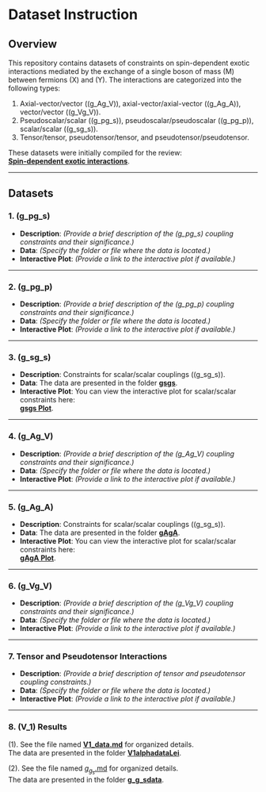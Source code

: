 # Dataset Instruction

## Overview

This repository contains datasets of constraints on spin-dependent exotic interactions mediated by the exchange of a single boson of mass \(M\) between fermions \(X\) and \(Y\). The interactions are categorized into the following types:

1. Axial-vector/vector (\(g_Ag_V\)), axial-vector/axial-vector (\(g_Ag_A\)), vector/vector (\(g_Vg_V\)).
2. Pseudoscalar/scalar (\(g_pg_s\)), pseudoscalar/pseudoscalar (\(g_pg_p\)), scalar/scalar (\(g_sg_s\)).
3. Tensor/tensor, pseudotensor/tensor, and pseudotensor/pseudotensor.

These datasets were initially compiled for the review:  
[**Spin-dependent exotic interactions**](https://doi.org/10.48550/arXiv.2408.15691).

---

## Datasets

### 1. \(g_pg_s\)
- **Description**: *(Provide a brief description of the \(g_pg_s\) coupling constraints and their significance.)*
- **Data**: *(Specify the folder or file where the data is located.)*
- **Interactive Plot**: *(Provide a link to the interactive plot if available.)*

---

### 2. \(g_pg_p\)
- **Description**: *(Provide a brief description of the \(g_pg_p\) coupling constraints and their significance.)*
- **Data**: *(Specify the folder or file where the data is located.)*
- **Interactive Plot**: *(Provide a link to the interactive plot if available.)*

---

### 3. \(g_sg_s\)
- **Description**: Constraints for scalar/scalar couplings (\(g_sg_s\)).
- **Data**: The data are presented in the folder [**gsgs**](./gsgs/).
- **Interactive Plot**: You can view the interactive plot for scalar/scalar constraints here:  
  [**gsgs Plot**](https://ccclll2020.github.io/SDFF-Dataset/gsgs/gsgs-plot.html).

---

### 4. \(g_Ag_V\)
- **Description**: *(Provide a brief description of the \(g_Ag_V\) coupling constraints and their significance.)*
- **Data**: *(Specify the folder or file where the data is located.)*
- **Interactive Plot**: *(Provide a link to the interactive plot if available.)*

---

### 5. \(g_Ag_A\)
- **Description**: Constraints for scalar/scalar couplings (\(g_sg_s\)).
- **Data**: The data are presented in the folder [**gAgA**](./gAgA/).
- **Interactive Plot**: You can view the interactive plot for scalar/scalar constraints here:  
  [**gAgA Plot**](https://ccclll2020.github.io/SDFF-Dataset/gAgA/gAgA-plot.html).

---

### 6. \(g_Vg_V\)
- **Description**: *(Provide a brief description of the \(g_Vg_V\) coupling constraints and their significance.)*
- **Data**: *(Specify the folder or file where the data is located.)*
- **Interactive Plot**: *(Provide a link to the interactive plot if available.)*

---

### 7. Tensor and Pseudotensor Interactions
- **Description**: *(Provide a brief description of tensor and pseudotensor coupling constraints.)*
- **Data**: *(Specify the folder or file where the data is located.)*
- **Interactive Plot**: *(Provide a link to the interactive plot if available.)*

---

### 8. \(V_1\) Results
(1). See the file named [**V1_data.md**](./V1/V1_data.md) for organized details.  
   The data are presented in the folder [**V1alphadataLei**](./V1/V1alphadataLei/).

(2). See the file named [$g_g_s$.md]() for organized details.  
   The data are presented in the folder [**g_g_sdata**]().